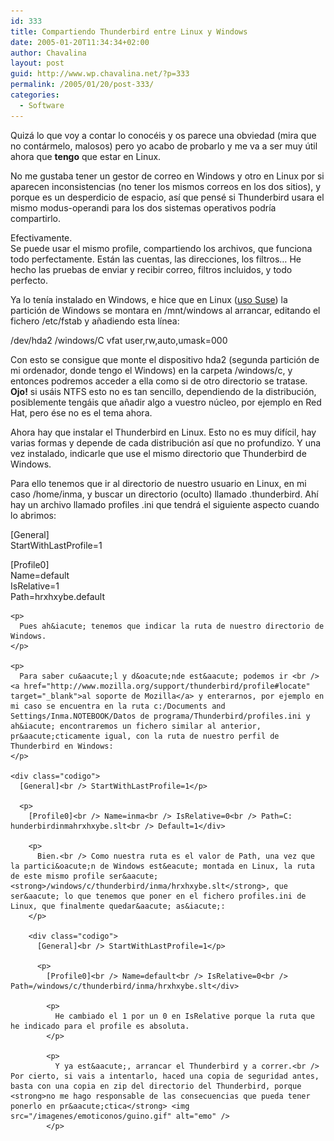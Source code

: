 ```yaml
---
id: 333
title: Compartiendo Thunderbird entre Linux y Windows
date: 2005-01-20T11:34:34+02:00
author: Chavalina
layout: post
guid: http://www.wp.chavalina.net/?p=333
permalink: /2005/01/20/post-333/
categories:
  - Software
---
```

Quiz&aacute; lo que voy a contar lo conoc&eacute;is y os parece una obviedad (mira que no cont&aacute;rmelo, malosos) pero yo acabo de probarlo y me va a ser muy &uacute;til ahora que **tengo** que estar en Linux.

No me gustaba tener un gestor de correo en Windows y otro en Linux por si aparecen inconsistencias (no tener los mismos correos en los dos sitios), y porque es un desperdicio de espacio, as&iacute; que pens&eacute; si Thunderbird usara el mismo modus-operandi para los dos sistemas operativos podr&iacute;a compartirlo.

Efectivamente.  
Se puede usar el mismo profile, compartiendo los archivos, que funciona todo perfectamente. Est&aacute;n las cuentas, las direcciones, los filtros&#8230; He hecho las pruebas de enviar y recibir correo, filtros incluidos, y todo perfecto.

Ya lo ten&iacute;a instalado en Windows, e hice que en Linux (<a href="http://www.chavalina.net/comentar.php?idpost=230&#038;q=" target="_blank">uso Suse</a>) la partici&oacute;n de Windows se montara en /mnt/windows al arrancar, editando el fichero /etc/fstab y a&ntilde;adiendo esta l&iacute;nea:

<div class="codigo">
  /dev/hda2 /windows/C vfat user,rw,auto,umask=000
</div>

Con esto se consigue que monte el dispositivo hda2 (segunda partici&oacute;n de mi ordenador, donde tengo el Windows) en la carpeta /windows/c, y entonces podremos acceder a ella como si de otro directorio se tratase.  
**Ojo!** si us&aacute;is NTFS esto no es tan sencillo, dependiendo de la distribuci&oacute;n, posiblemente teng&aacute;is que a&ntilde;adir algo a vuestro n&uacute;cleo, por ejemplo en Red Hat, pero &eacute;se no es el tema ahora.

Ahora hay que instalar el Thunderbird en Linux. Esto no es muy dif&iacute;cil, hay varias formas y depende de cada distribuci&oacute;n as&iacute; que no profundizo. Y una vez instalado, indicarle que use el mismo directorio que Thunderbird de Windows.

Para ello tenemos que ir al directorio de nuestro usuario en Linux, en mi caso /home/inma, y buscar un directorio (oculto) llamado .thunderbird. Ah&iacute; hay un archivo llamado profiles .ini que tendr&aacute; el siguiente aspecto cuando lo abrimos:

<div class="codigo">
  [General]<br /> StartWithLastProfile=1</p> 
  
  <p>
    [Profile0]<br /> Name=default<br /> IsRelative=1<br /> Path=hrxhxybe.default</div> 
    
    <p>
      Pues ah&iacute; tenemos que indicar la ruta de nuestro directorio de Windows.
    </p>
    
    <p>
      Para saber cu&aacute;l y d&oacute;nde est&aacute; podemos ir <br /> <a href="http://www.mozilla.org/support/thunderbird/profile#locate" target="_blank">al soporte de Mozilla</a> y enterarnos, por ejemplo en mi caso se encuentra en la ruta c:/Documents and Settings/Inma.NOTEBOOK/Datos de programa/Thunderbird/profiles.ini y ah&iacute; encontraremos un fichero similar al anterior, pr&aacute;cticamente igual, con la ruta de nuestro perfil de Thunderbird en Windows:
    </p>
    
    <div class="codigo">
      [General]<br /> StartWithLastProfile=1</p> 
      
      <p>
        [Profile0]<br /> Name=inma<br /> IsRelative=0<br /> Path=C: hunderbirdinmahrxhxybe.slt<br /> Default=1</div> 
        
        <p>
          Bien.<br /> Como nuestra ruta es el valor de Path, una vez que la partici&oacute;n de Windows est&eacute; montada en Linux, la ruta de este mismo profile ser&aacute; <strong>/windows/c/thunderbird/inma/hrxhxybe.slt</strong>, que ser&aacute; lo que tenemos que poner en el fichero profiles.ini de Linux, que finalmente quedar&aacute; as&iacute;:
        </p>
        
        <div class="codigo">
          [General]<br /> StartWithLastProfile=1</p> 
          
          <p>
            [Profile0]<br /> Name=default<br /> IsRelative=0<br /> Path=/windows/c/thunderbird/inma/hrxhxybe.slt</div> 
            
            <p>
              He cambiado el 1 por un 0 en IsRelative porque la ruta que he indicado para el profile es absoluta.
            </p>
            
            <p>
              Y ya est&aacute;, arrancar el Thunderbird y a correr.<br /> Por cierto, si vais a intentarlo, haced una copia de seguridad antes, basta con una copia en zip del directorio del Thunderbird, porque <strong>no me hago responsable de las consecuencias que pueda tener ponerlo en pr&aacute;ctica</strong> <img src="/imagenes/emoticonos/guino.gif" alt="emo" />
            </p>